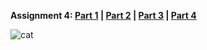 **Assignment 4: [Part 1](https://omairahmad0.github.io/omairahmad.INFT-1206.assignment4.github.io/Part%201/index.html) | [Part 2](https://omairahmad0.github.io/omairahmad.INFT-1206.assignment4.github.io/Part%202/index.html) | [Part 3](https://omairahmad0.github.io/omairahmad.INFT-1206.assignment4.github.io/Part%203/index.html) | [Part 4](https://omairahmad0.github.io/omairahmad.INFT-1206.assignment4.github.io/Part%204/index-finished)**

![cat](https://steamuserimages-a.akamaihd.net/ugc/2057625097153828690/1EC78387C5BA364727A0B4700D7F5DA7750F99E6/?imw=512&&ima=fit&impolicy=Letterbox&imcolor=%23000000&letterbox=false)